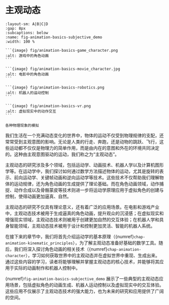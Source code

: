# 主观动态

````{subfigure} AB|CD
:layout-sm: A|B|C|D
:gap: 8px
:subcaptions: below
:name: fig-animation-basics-subjective_demo
:width: 100 %

```{image} fig/animation-basics-game_character.png
:alt: 游戏中的角色动画
```

```{image} fig/animation-basics-movie_character.jpg
:alt: 电影中的角色动画
```

```{image} fig/animation-basics-robotics.png
:alt: 机器人的运动控制
```

```{image} fig/animation-basics-vr.png
:alt: 虚拟现实中的动作交互
```

各种物理现象的模拟
````

我们生活在一个充满动态变化的世界中，物体的运动不仅受到物理规律的支配，还常常受到主观意图的影响。无论是人类的行走、奔跑，还是动物的跳跃、飞行，这些运动都不仅仅是物理力的简单作用，而是由内在的意图和外在的环境共同决定的。这种由主观意图驱动的运动，我们称之为“主观动态”。

主观动态的研究涉及多个领域，包括运动学、动画技术、机器人学以及计算机图形学等。在运动学中，我们探讨如何通过数学方法描述物体的运动，尤其是旋转的表示、前向运动学、关键帧动画和逆向运动学等技术。这些技术不仅帮助我们理解物体的运动规律，还为角色动画的生成提供了理论基础。而在角色动画领域，动作捕捉、动作合成以及骨骼蒙皮等技术则进一步将运动学原理应用于虚拟角色的创建与控制，使得动画更加逼真、自然。

主观动态的研究不仅具有理论意义，还有着广泛的应用场景。在电影和游戏产业中，主观动态技术被用于生成逼真的角色动画，提升观众的沉浸感；在虚拟现实和增强现实领域，主观动态技术则被用于创建更加自然的交互体验；在机器人学和具身智能领域，主观动态技术被用于设计和控制更加灵活、智能的机器人系统。

在接下来的章节中，我们将首先介绍运动学的基本原理（{numref}`chap-animation-kinematic_principles`），为了解主观动态准备好基础的数学工具。随后，我们将深入探讨角色动画的相关技术（{numref}`chap-animation-character`），学习如何获取世界中的主观动态并在虚拟世界中重现、生成出来。通过这些内容的学习，读者将能够理解并掌握主观动态的核心技术，并能够将其应用于实际的动画制作和机器人控制中。

{numref}`fig-animation-basics-subjective_demo` 展示了一些典型的主观动态应用场景，包括虚拟角色的动画生成、机器人运动控制以及虚拟现实中的交互体验。这些应用不仅展示了主观动态技术的强大能力，也为未来的研究和应用提供了广阔的空间。